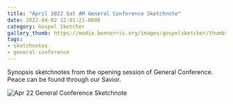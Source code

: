 ```yaml
---
title: "April 2022 Sat AM General Conference Sketchnote"
date: 2022-04-02 12:01:21-0600
category: Gospel Sketcher
gallery_thumb: https://media.bennorris.org/images/gospelsketcher/thumbs/apr-22-1-gen-conf.jpg
tags:
- sketchnotes
- general conference
---
```


Synopsis sketchnotes from the opening session of General Conference. Peace can be found through our Savior.

![Apr 22 General Conference Sketchnote](https://media.bennorris.org/images/gospelsketcher/general-conference/apr-2022/apr-22-1-gen-conf.jpg)
